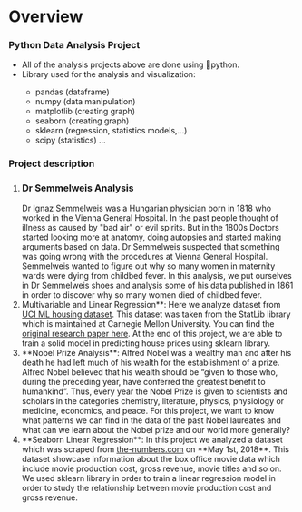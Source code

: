 # Overview
<h3 align="left">Python Data Analysis Project</h3>
<ul>
  <li>All of the analysis projects above are done using 🐍python.</li>
  <li>Library used for the analysis and visualization:</li>
  <ul>
    <li>pandas (dataframe)</li>
    <li>numpy (data manipulation)</li>
    <li>matplotlib (creating graph)</li>
    <li>seaborn (creating graph)</li>
    <li>sklearn (regression, statistics models,...)</li>
    <li>scipy (statistics) ...</li>
  </ul>
</ul>
<h3 align="left">Project description</h3>
<ol>
  <li>
    <h3>Dr Semmelweis Analysis</h3> Dr Ignaz Semmelweis was a Hungarian physician born in 1818 who worked in the Vienna General Hospital. In the past people thought of illness as caused by "bad air" or evil spirits. But in the 1800s Doctors started looking more at anatomy, doing autopsies and started making arguments based on data. Dr Semmelweis suspected that something was going wrong with the procedures at Vienna General Hospital. Semmelweis wanted to figure out why so many women in maternity wards were dying from childbed fever. In this analysis, we put ourselves in Dr Semmelweis shoes and analysis some of his data published in 1861 in order to discover why so many women died of childbed fever.
  </li>
  <li>
   Multivariable and Linear Regression**: Here we analyze dataset from <a href="https://archive.ics.uci.edu/ml/machine-learning-databases/housing/">UCI ML housing dataset</a>. This dataset was taken from the StatLib library which is maintained at Carnegie Mellon University. You can find the <a href="https://deepblue.lib.umich.edu/bitstream/handle/2027.42/22636/0000186.pdf?sequence=1&isAllowed=y">original research paper here</a>. At the end of this project, we are able to train a solid model in predicting house prices using sklearn library.
  </li>
  <li>
    **Nobel Prize Analysis**: Alfred Nobel was a wealthy man and after his death he had left much of his wealth for the establishment of a prize. Alfred Nobel believed that his wealth should be “given to those who, during the preceding year, have conferred the greatest benefit to humankind”. Thus, every year the Nobel Prize is given to scientists and scholars in the categories chemistry, literature, physics, physiology or medicine, economics, and peace. For this project, we want to know what patterns we can find in the data of the past Nobel laureates and what can we learn about the Nobel prize and our world more generally?
  </li>
  <li>
    **Seaborn Linear Regression**: In this project we analyzed a dataset which was scraped from <a href="https://www.the-numbers.com/movie/budgets">the-numbers.com</a> on **May 1st, 2018**. This dataset showcase information about the box office movie data which include movie production cost, gross revenue, movie titles and so on. We used sklearn library in order to train a linear regression model in order to study the relationship between movie production cost and gross revenue.
  </li>
</ol>
